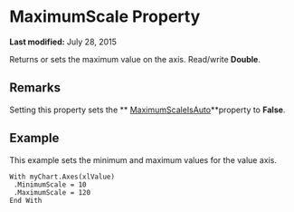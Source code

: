 
# MaximumScale Property

 **Last modified:** July 28, 2015

Returns or sets the maximum value on the axis. Read/write  **Double**.

## Remarks

Setting this property sets the  ** [MaximumScaleIsAuto](ca8115b8-0a45-0c88-5a5c-89c93d791452.md)**property to  **False**.


## Example

This example sets the minimum and maximum values for the value axis.


```
With myChart.Axes(xlValue) 
 .MinimumScale = 10 
 .MaximumScale = 120 
End With
```

